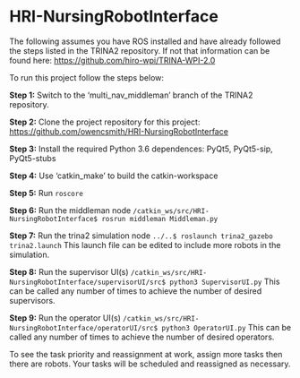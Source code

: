 # HRI-NursingRobotInterface

The following assumes you have ROS installed and have already followed the steps listed in the TRINA2 repository. If not that information can be found here:
https://github.com/hiro-wpi/TRINA-WPI-2.0

To run this project follow the steps below:

**Step 1:**
Switch to the ‘multi_nav_middleman’ branch of the TRINA2 repository.

**Step 2:**
Clone the project repository for this project:
https://github.com/owencsmith/HRI-NursingRobotInterface

**Step 3:**
Install the required Python 3.6 dependences: PyQt5, PyQt5-sip, PyQt5-stubs

**Step 4:**
Use ‘catkin_make’ to build the catkin-workspace

**Step 5:**
Run `roscore`

**Step 6:**
Run the middleman node
`/catkin_ws/src/HRI-NursingRobotInterface$ rosrun middleman Middleman.py`

**Step 7:**
Run the trina2 simulation node
`../..$ roslaunch trina2_gazebo trina2.launch`
This launch file can be edited to include more robots in the simulation.

**Step 8:**
Run the supervisor UI(s)
`/catkin_ws/src/HRI-NursingRobotInterface/supervisorUI/src$ python3 SupervisorUI.py`
This can be called any number of times to achieve the number of desired supervisors.

**Step 9:**
Run the operator UI(s)
`/catkin_ws/src/HRI-NursingRobotInterface/operatorUI/src$ python3 OperatorUI.py`
This can be called any number of times to achieve the number of desired operators.

To see the task priority and reassignment at work, assign more tasks then there are robots. Your tasks will be scheduled and reassigned as necessary.
